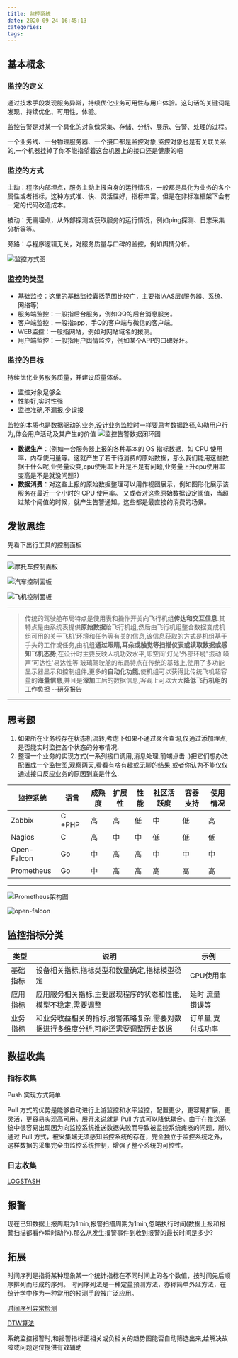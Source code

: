 ```yaml
---
title: 监控系统
date: 2020-09-24 16:45:13
categories:
tags:
---
```




## 基本概念

### 监控的定义

通过技术手段发现服务异常，持续优化业务可用性与用户体验。这句话的关键词是 发现、持续优化、可用性，体验。

监控告警是对某一个具化的对象做采集、存储、分析、展示、告警、处理的过程。

一个业务线、一台物理服务器、一个接口都是监控对象,监控对象也是有关联关系的,一个机器挂掉了你不能指望着这台机器上的接口还是健康的吧

### 监控的方式

主动：程序内部埋点，服务主动上报自身的运行情况，一般都是具化为业务的各个属性或者指标，这种方式准、快、灵活性好，指标丰富。但是在非标准框架下会有一定的代码改造成本。

被动：无需埋点，从外部探测或获取服务的运行情况，例如ping探测、日志采集分析等等。

旁路：与程序逻辑无关，对服务质量与口碑的监控，例如舆情分析。

![监控方式图](https://blog-10039692.file.myqcloud.com/1504236880188_8634_1504236880581.png)

### 监控的类型

- 基础监控：这里的基础监控囊括范围比较广，主要指IAAS层(服务器、系统、网络等)
- 服务端监控：一般指后台服务，例如QQ的后台消息服务。
- 客户端监控：一般指app，手Q的客户端与微信的客户端。
- WEB监控：一般指网站，例如对网站域名的拨测。
- 用户端监控：一般指用户舆情监控，例如某个APP的口碑好坏。

### 监控的目标

持续优化业务服务质量，并建设质量体系。

- 监控对象足够全
- 性能好,实时性强
- 监控准确,不漏报,少误报

监控的本质也是数据驱动的业务,设计业务监控时一样要思考数据路径,勾勒用户行为,体会用户活动及其产生的价值
![监控告警数据闭环图](https://blog-10039692.file.myqcloud.com/1504236965557_8601_1504236965818.png)

- **数据生产**：(例如一台服务器上报的各种基本的 OS 指标数据，如 CPU 使用率，内存使用量等。这就产生了若干待消费的原始数据，那么我们能用这些数据干什么呢,业务量没变,cpu使用率上升是不是有问题,业务量上升cpu使用率变高是不是就没问题?)
- **数据消费**：对这些上报的原始数据整理可以用作视图展示，例如图形化展示该服务在最近一个小时的 CPU 使用率。 又或者对这些原始数据设定阈值，当超过某个阈值的时候，就产生告警通知。这些都是最直接的消费的场景。

## 发散思维

先看下出行工具的控制面板

---
![摩托车控制面板](https://pixnio.com/free-images/2019/06/06/2019-06-06-09-06-52-1200x800.jpg)

![汽车控制面板](https://news.mydrivers.com/Img/20091011/03571662.jpg)

![飞机控制面板](http://5b0988e595225.cdn.sohucs.com/images/20171123/4786729b6ecb401e8b144836c80a079f.jpeg)

---

> 传统的驾驶舱布局特点是使用表和操作开关向飞行机组**传达和交互信息**.其特点是由系统表提供**原始数据**给飞行机组,然后由飞行机组整合数据变成机组可用的关于飞机'环境和任务等有关的信息,该信息获取的方式是机组基于手头的工作或任务,由机组**通过眼睛,耳朵或触觉等扫描仪表或读取数据或感知飞机态势**,在设计时主要反映人机功效水平,即空间'灯光'外部环境"振动'噪声'可达性'易达性等
> 玻璃驾驶舱的布局特点在传统的基础上,使用了多功能显示器显示和控制组件,更多的**自动化功能**,使机组可以获得比传统飞机超容量的**海量信息**,并且是**深加工**后的数据信息,客观上可以大大**降低飞行机组的工作负担**   --[研究报告](http://myfj.cnjournals.com/ch/reader/create_pdf.aspx?file_no=20170209&year_id=2017&quarter_id=2&falg=1)

---

## 思考题

1. 如果所在业务线存在状态机流转,考虑下如果不通过聚合查询,仅通过添加埋点,是否能实时监控各个状态的分布情况.
2. 整理一个业务的实现方式(一系列接口调用,消息处理,前端点击..)把它们想办法配置成一个监控图,观察两天,看看有啥有趣或无聊的结果,或者你认为不能仅仅通过接口反应业务的原因到底是什么.

| 监控系统    | 语言   | 成熟度 | 扩展性 | 性能 | 社区活跃度 | 容器支持 | 使用情况 |
| ----------- | ------ | ------ | ------ | ---- | ---------- | ------------ | ------------ |
| Zabbix      | C +PHP | 高     | 高     | 低   | 中         | 低           | 高           |
| Nagios      | C      | 高     | 中     | 中   | 低         | 低           | 低           |
| Open-Falcon | Go     | 中     | 高     | 高   | 中         | 中           | 中           |
| Prometheus  | Go     | 中     | 高     | 高   | 高         | 高           | 高           |

---
![Prometheus架构图](https://img2018.cnblogs.com/news/34358/201911/34358-20191109230645027-1251573530.jpg)

![open-falcon](https://raw.githubusercontent.com/open-falcon/doc/master/screenshots/falcon-arch.png)

## 监控指标分类

| 类型     | 说明                                                                              | 示例              |
| -------- | --------------------------------------------------------------------------------- | ----------------- |
| 基础指标 | 设备相关指标,指标类型和数量确定,指标模型稳定                                      | CPU使用率         |
| 应用指标 | 应用服务相关指标,主要展现程序的状态和性能,模型不稳定,需要调整                     | 延时 流量 错误等  |
| 业务指标 | 和业务收益相关的指标,报警策略复杂,需要对数据进行多维度分析,可能还需要调整历史数据 | 订单量,支付成功率 |

## 数据收集

### 指标收集

Push 实现方式简单

Pull 方式的优势是能够自动进行上游监控和水平监控，配置更少，更容易扩展，更灵活，更容易实现高可用。展开来说就是 Pull 方式可以降低耦合。由于在推送系统中很容易出现因为向监控系统推送数据失败而导致被监控系统瘫痪的问题，所以通过 Pull 方式，被采集端无须感知监控系统的存在，完全独立于监控系统之外，这样数据的采集完全由监控系统控制，增强了整个系统的可控性。

### 日志收集

[LOGSTASH](https://www.elastic.co/cn/logstash)

## 报警

现在已知数据上报周期为1min,报警扫描周期为1min,忽略执行时间(数据上报和报警扫描都看作瞬时动作).那么从发生报警事件到收到报警的最长时间是多少?

## 拓展

时间序列是指将某种现象某一个统计指标在不同时间上的各个数值，按时间先后顺序排列而形成的序列。 时间序列法是一种定量预测方法，亦称简单外延方法，在统计学中作为一种常用的预测手段被广泛应用。

[时间序列异常检测](https://zhuanlan.zhihu.com/p/138256645)

[DTW算法](https://zhuanlan.zhihu.com/p/43247215)

系统监控报警时,和报警指标正相关或负相关的趋势图能否自动筛选出来,给解决故障或问题定位提供有效辅助